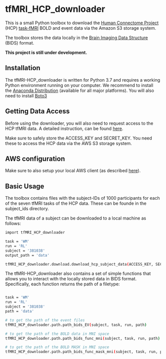 # tfMRI_HCP_downloader

This is a small Python toolbox to download the [Human Connectome Project](http://www.humanconnectomeproject.org) (HCP) [task-fMRI](https://www.humanconnectome.org/study/hcp-young-adult/project-protocol/task-fmri) BOLD and event data via the Amazon S3 storage system.

The toolbox stores the data locally in the [Brain Imaging Data Structure](https://bids.neuroimaging.io) (BIDS) format.

**This project is still under development.**

## Installation

The tfMRI-HCP_downloader is written for Python 3.7 and requires a working Python environment running on your computer. We recommend to install the [Anaconda Distribution](https://www.anaconda.com/distribution/) (available for all major platforms). You will also need to install [Boto3](https://boto3.amazonaws.com/v1/documentation/api/latest/index.html)

## Getting Data Access

Before using the downloader, you will also need to request access to the HCP tfMRI data. A detailed instruction, can be found [here](https://wiki.humanconnectome.org/display/PublicData/How+To+Connect+to+Connectome+Data+via+AWS).

Make sure to safely store the ACCESS_KEY and SECRET_KEY. You need these to access the HCP data via the AWS S3 storage system. 

## AWS configuration

Make sure to also setup your local AWS client (as described [here](https://docs.aws.amazon.com/cli/latest/userguide/cli-configure-files.html)).

## Basic Usage

The toolbox contains files with the subject-IDs of 1000 participants for each of the seven tfMRI tasks of the HCP data. These can be founde in the subject_ids directory.

The tfMRI data of a subject can be downloaded to a local machine as follows:

```bash
import tfMRI_HCP_downloader

task = 'WM'
run = 'RL'
subject = '381038'
output_path = 'data'

tfMRI_HCP_downloader.download.download_hcp_subject_data(ACCESS_KEY, SECRET_KEY, subject, task, run, output_path)

```

The tfMRI-HCP_downloader also contains a set of simple functions that allows you to interact with the locally stored data in BIDS format. Specifically, each function returns the path of a filetype:

```bash

task = 'WM'
run = 'RL'
subject = '381038'
path = 'data'

# to get the path of the event files
tfMRI_HCP_downloader.path.path_bids_EV(subject, task, run, path)

# to get the path of the BOLD data in MNI space
tfMRI_HCP_downloader.path.path_bids_func_mni(subject, task, run, path)

# to get the path of the BOLD MASK in MNI space
tfMRI_HCP_downloader.path.path_bids_func_mask_mni(subject, task, run, path)
```
